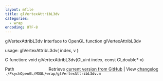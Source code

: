 ```yaml
---
layout: mfile
title: glVertexAttribL3dv
categories:
  - wrap
encoding: UTF-8
---
```


glVertexAttribL3dv  Interface to OpenGL function glVertexAttribL3dv  

usage:  glVertexAttribL3dv( index, v )  

C function:  void glVertexAttribL3dv(GLuint index, const GLdouble\* v)  


<div class="code_header" style="text-align:right;">
  <span style="float:left;">Path&nbsp;&nbsp;</span> <span class="counter">Retrieve <a href=
  "https://raw.github.com/Psychtoolbox-3/Psychtoolbox-3/beta/./PsychOpenGL/MOGL/wrap/glVertexAttribL3dv.m">current version from GitHub</a> | View <a href=
  "https://github.com/Psychtoolbox-3/Psychtoolbox-3/commits/beta/./PsychOpenGL/MOGL/wrap/glVertexAttribL3dv.m">changelog</a></span>
</div>
<div class="code">
  <code>./PsychOpenGL/MOGL/wrap/glVertexAttribL3dv.m</code>
</div>
